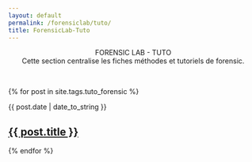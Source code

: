 ```yaml
---
layout: default
permalink: /forensiclab/tuto/
title: ForensicLab-Tuto
---
```

<p align="center">FORENSIC LAB - TUTO</br>Cette section centralise les fiches méthodes et tutoriels de forensic.</p><br>


 {% for post in site.tags.tuto_forensic %}
  <article>
  <div class="date"><time datetime="{{ post.date | date: "%Y-%m-%d" }}">{{ post.date | date_to_string }}</time></div>
    <h2>
        <a href="{{ post.url }}">{{ post.title }}</a>
    </h2>


  </article>
{% endfor %}
